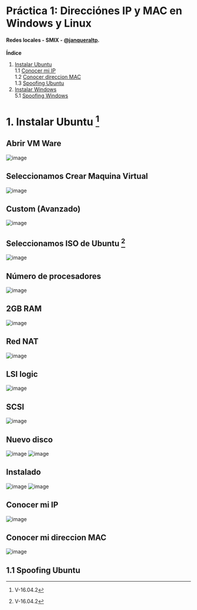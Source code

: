 # Práctica 1: Direcciónes IP y MAC en Windows y Linux
#### Redes locales - SMIX - [@janqueraltp](https://github.com/janqueraltp).

**Índice**
1. [Instalar Ubuntu](#id1)  
1.1 [Conocer mi IP](#id2)  
1.2 [Conocer direccion MAC](#id3)  
1.3 [Spoofing Ubuntu](#id4)  
4. [Instalar Windows](#id5)  
5.1 [Spoofing Windows](#id6)  

<div id='id1' />

# 1. Instalar Ubuntu [^nombreDeTuNota]
[^nombreDeTuNota]: V-16.04.2

## Abrir VM Ware
![image](https://user-images.githubusercontent.com/116662838/215844099-cbb00f1c-34ac-408f-98e1-4d6b58ebdb6b.png)
## Seleccionamos Crear Maquina Virtual
![image](https://user-images.githubusercontent.com/116662838/215844260-ec9ae651-b23c-427a-a508-f857dcf10591.png)
## Custom (Avanzado)
![image](https://user-images.githubusercontent.com/116662838/215844291-fa3f67e1-fa21-4bc2-b3fa-f1830aa57838.png)
## Seleccionamos ISO de Ubuntu [^nombreDeTuNota]
![image](https://user-images.githubusercontent.com/116662838/215844368-946dfc13-999c-4562-a37c-cee02660b261.png)
## Número de procesadores
![image](https://user-images.githubusercontent.com/116662838/215844774-a94a1f2f-856b-40bf-a852-d0d9738a4067.png)
## 2GB RAM
![image](https://user-images.githubusercontent.com/116662838/215844802-10a25d97-f513-4a22-b7a8-5177dc5f95fa.png)
## Red NAT
![image](https://user-images.githubusercontent.com/116662838/215844829-d82a52fb-b2a3-485d-90dc-30a8d09a4598.png)
## LSI logic
![image](https://user-images.githubusercontent.com/116662838/215844854-d7a1aa19-2465-44b6-a4ef-84f002fd4833.png)
## SCSI
![image](https://user-images.githubusercontent.com/116662838/215844885-16add5d6-efa3-492d-ace0-635449c250b6.png)
## Nuevo disco
![image](https://user-images.githubusercontent.com/116662838/215844902-880d9391-9cbb-4655-852c-261f50e1468f.png)
![image](https://user-images.githubusercontent.com/116662838/215844955-36227e13-bc24-402a-9b4f-d125bac1ab8e.png)
## Instalado
![image](https://user-images.githubusercontent.com/116662838/215845340-ea4bede9-7f60-4e9f-b2d1-94171983fa96.png)
![image](https://user-images.githubusercontent.com/116662838/215848843-0a5a1708-7729-4377-877e-e5f6f526a2ed.png)

<div id='id2' />

## Conocer mi IP
![image](https://user-images.githubusercontent.com/116662838/215849402-d3e6192c-110c-440a-b103-2c2d036ff0ca.png)

<div id='id3' />

## Conocer mi direccion MAC
![image](https://user-images.githubusercontent.com/116662838/215849855-43a2babd-523e-47d3-ae60-5118511f9f01.png)


<div id='id3' />

## 1.1 Spoofing Ubuntu
